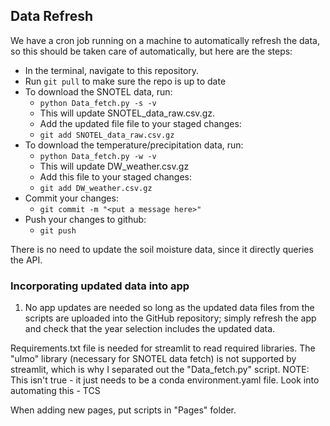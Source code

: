 ## Data Refresh
We have a cron job running on a machine to automatically refresh the data, so this should be taken care of automatically, but here are the steps:

- In the terminal, navigate to this repository.
- Run `git pull` to make sure the repo is up to date
- To download the SNOTEL data, run: 
    - `python Data_fetch.py -s -v`
    - This will update SNOTEL_data_raw.csv.gz. 
    - Add the updated file file to your staged changes:
    - `git add SNOTEL_data_raw.csv.gz`
- To download the temperature/precipitation data, run: 
    - `python Data_fetch.py -w -v`
    - This will update DW_weather.csv.gz
    - Add this file to your staged changes:
    - `git add DW_weather.csv.gz`
- Commit your changes: 
    - `git commit -m "<put a message here>"`
- Push your changes to github: 
    - `git push`

There is no need to update the soil moisture data, since it directly queries the API.

    
### Incorporating updated data into app
1)	No app updates are needed so long as the updated data files from the scripts are uploaded into the GitHub repository; simply refresh the app and check that the year selection includes the updated data. 

Requirements.txt file is needed for streamlit to read required libraries. The "ulmo" library (necessary for SNOTEL data fetch) is not supported by streamlit, which is why I separated out the "Data_fetch.py" script. 
NOTE: This isn't true - it just needs to be a conda environment.yaml file. Look into automating this - TCS

When adding new pages, put scripts in "Pages" folder. 
